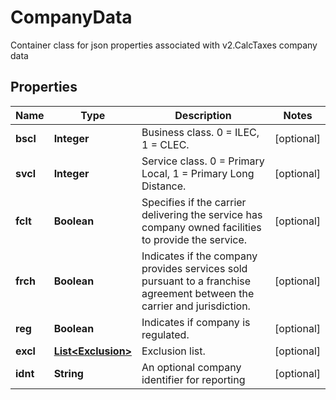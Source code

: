 

# CompanyData

Container class for json properties associated with v2.CalcTaxes company data

## Properties

Name | Type | Description | Notes
------------ | ------------- | ------------- | -------------
**bscl** | **Integer** | Business class. 0 &#x3D; ILEC, 1 &#x3D; CLEC. |  [optional]
**svcl** | **Integer** | Service class. 0 &#x3D; Primary Local, 1 &#x3D; Primary Long Distance. |  [optional]
**fclt** | **Boolean** | Specifies if the carrier delivering the service has company owned facilities to provide the service. |  [optional]
**frch** | **Boolean** | Indicates if the company provides services sold pursuant to a franchise agreement between the carrier and jurisdiction. |  [optional]
**reg** | **Boolean** | Indicates if company is regulated. |  [optional]
**excl** | [**List&lt;Exclusion&gt;**](Exclusion.md) | Exclusion list. |  [optional]
**idnt** | **String** | An optional company identifier for reporting |  [optional]



